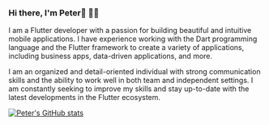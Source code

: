 ### Hi there, I'm Peter👋 👩‍💻 

I am a Flutter developer with a passion for building beautiful and intuitive mobile applications. I have experience working with the Dart programming language and the Flutter framework to create a variety of applications, including business apps, data-driven applications, and more.

I am an organized and detail-oriented individual with strong communication skills and the ability to work well in both team and independent settings. I am constantly seeking to improve my skills and stay up-to-date with the latest developments in the Flutter ecosystem.







[![Peter's GitHub stats](https://github-readme-stats.vercel.app/api?username=snamron)](https://github.com/snamron/github-readme-stats)

<!--
**Snamron/Snamron** is a ✨ _special_ ✨ repository because its `README.md` (this file) appears on your GitHub profile.

Here are some ideas to get you started:

- 🔭 I’m currently working on ...
- 🌱 I’m currently learning ...
- 👯 I’m looking to collaborate on ...
- 🤔 I’m looking for help with ...
- 💬 Ask me about ...
- 📫 How to reach me: ...
- 😄 Pronouns: ...
- ⚡ Fun fact: ...
-->
